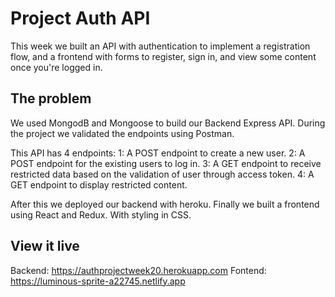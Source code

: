 # Project Auth API

This week we built an API with authentication to implement a registration flow, and a frontend with forms to register, sign in, and view some content once you're logged in.

## The problem

We used MongodB and Mongoose to build our Backend Express API. During the project we validated the endpoints using Postman. 

This API has 4 endpoints:
1: A POST endpoint to create a new user. 2: A POST endpoint for the existing users to log in. 3: A GET endpoint to receive restricted data based on the validation of user through access token. 4: A GET endpoint to display restricted content.

After this we deployed our backend with heroku. Finally we built a frontend using React and Redux. With styling in CSS. 


## View it live

Backend:
https://authprojectweek20.herokuapp.com
Fontend: 
https://luminous-sprite-a22745.netlify.app

